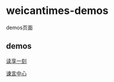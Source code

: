 # weicantimes-demos

demos页面

## demos

[读享一刻](https://kmkm007.github.io/weicantimes-demos/dxyk/)

[谏言中心](https://kmkm007.github.io/weicantimes-demos/jyzx/)
